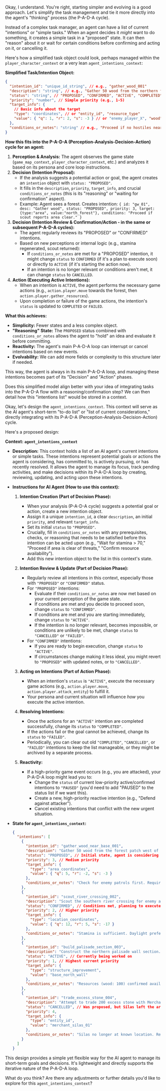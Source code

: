 Okay, I understand. You're right, starting simpler and evolving is a good approach. Let's simplify the task management and tie it more directly into the agent's "thinking" process (the P-A-D-A cycle).

Instead of a complex task manager, an agent can have a list of current "intentions" or "simple tasks." When an agent decides it _might_ want to do something, it creates a simple task in a "proposed" state. It can then "reason" about it or wait for certain conditions before confirming and acting on it, or cancelling it.

Here's how a simplified task object could look, perhaps managed within the `player_character_context` or a very lean `agent_intentions_context`:

**Simplified Task/Intention Object:**

```json
{
  "intention_id": "unique_id_string", // e.g., "gather_wood_001"
  "description": "string", // e.g., "Gather 50 wood from the northern forest"
  "status": "string", // "PROPOSED", "CONFIRMED", "ACTIVE", "COMPLETED", "CANCELLED", "FAILED"
  "priority": "number", // Simple priority (e.g., 1-5)
  "target_info": {
    // Basic info about the target
    "type": "coordinates", // or "entity_id", "resource_type"
    "value": { "q": 1, "r": 2, "s": -3 } // or "enemy_player_X", "wood"
  },
  "conditions_or_notes": "string" // e.g., "Proceed if no hostiles nearby", "Waiting for stamina > 50"
}
```

**How this fits into the P-A-D-A (Perception-Analysis-Decision-Action) cycle for an agent:**

1.  **Perception & Analysis:** The agent observes the game state (`game_map_context`, `player_character_context`, etc.) and analyzes it based on its persona and core loop instructions.
2.  **Decision (Intention Proposal):**
    - If the analysis suggests a potential action or goal, the agent creates an `intention` object with `status: "PROPOSED"`.
    - It fills in the `description`, `priority`, `target_info`, and crucial `conditions_or_notes` (this is its "reasoning" or "waiting for confirmation" aspect).
    - Example: Agent sees a forest. Creates intention: `{ id: "gw_01", desc: "Gather wood", status: "PROPOSED", priority: 3, target: {type:"area", value:"north_forest"}, conditions: "Proceed if scout reports area clear." }`
3.  **Decision (Intention Review & Confirmation/Action - in the same or subsequent P-A-D-A cycles):**
    - The agent regularly reviews its "PROPOSED" or "CONFIRMED" intentions.
    - Based on new perceptions or internal logic (e.g., stamina regenerated, scout returned):
      - If `conditions_or_notes` are met for a "PROPOSED" intention, it might change `status` to `CONFIRMED` (if it's a plan to execute soon) or directly to `ACTIVE` (if it's starting the action now).
      - If an intention is no longer relevant or conditions aren't met, it can change `status` to `CANCELLED`.
4.  **Action (Executing Active Intentions):**
    - When an intention is `ACTIVE`, the agent performs the necessary game actions (e.g., `action.player.move` towards the forest, then `action.player.gather_resources`).
    - Upon completion or failure of the game actions, the intention's `status` is updated to `COMPLETED` or `FAILED`.

**What this achieves:**

- **Simplicity:** Fewer states and a less complex object.
- **"Reasoning" State:** The `PROPOSED` status combined with `conditions_or_notes` allows the agent to "hold" an idea and evaluate it before committing.
- **Reactivity:** The agent's main P-A-D-A loop can interrupt or cancel intentions based on new events.
- **Evolvability:** We can add more fields or complexity to this structure later if needed.

This way, the agent is always in its main P-A-D-A loop, and managing these intentions becomes part of its "Decision" and "Action" phases.

Does this simplified model align better with your idea of integrating tasks into the P-A-D-A flow with a reasoning/confirmation step? We can then detail how this "intentions list" would be stored in a context.

Okay, let's design the `agent_intentions_context`. This context will serve as the AI agent's short-term "to-do list" or "list of current considerations," directly integrating with its P-A-D-A (Perception-Analysis-Decision-Action) cycle.

Here's a proposed design:

**Context: `agent_intentions_context`**

- **Description:**
  This context holds a list of an AI agent's current intentions or simple tasks. These intentions represent potential goals or actions the agent is considering, has committed to, is actively pursuing, or has recently resolved. It allows the agent to manage its focus, track pending activities, and make decisions within its P-A-D-A loop by creating, reviewing, updating, and acting upon these intentions.

- **Instructions for AI Agent (How to use this context):**

  1.  **Intention Creation (Part of Decision Phase):**

      - When your analysis (P-A-D-A cycle) suggests a potential goal or action, create a new intention object.
      - Assign it a unique `intention_id`, a clear `description`, an initial `priority`, and relevant `target_info`.
      - Set its initial `status` to `"PROPOSED"`.
      - Crucially, fill in `conditions_or_notes` with any prerequisites, checks, or reasoning that needs to be satisfied before this intention can be acted upon (e.g., "Wait for stamina > 70," "Proceed if area is clear of threats," "Confirm resource availability").
      - Add this new intention object to the list in this context's state.

  2.  **Intention Review & Update (Part of Decision Phase):**

      - Regularly review all intentions in this context, especially those with `"PROPOSED"` or `"CONFIRMED"` status.
      - For `"PROPOSED"` intentions:
        - Evaluate if their `conditions_or_notes` are now met based on your current perception of the game state.
        - If conditions are met and you decide to proceed soon, change `status` to `"CONFIRMED"`.
        - If conditions are met and you are starting immediately, change `status` to `"ACTIVE"`.
        - If the intention is no longer relevant, becomes impossible, or conditions are unlikely to be met, change `status` to `"CANCELLED"` or `"FAILED"`.
      - For `"CONFIRMED"` intentions:
        - If you are ready to begin execution, change `status` to `"ACTIVE"`.
        - If circumstances change making it less ideal, you might revert to `"PROPOSED"` with updated notes, or to `"CANCELLED"`.

  3.  **Acting on Intentions (Part of Action Phase):**

      - When an intention's `status` is `"ACTIVE"`, execute the necessary game actions (e.g., `action.player.move`, `action.player.attack_entity`) to fulfill it.
      - Your persona and current situation will influence _how_ you execute the active intention.

  4.  **Resolving Intentions:**

      - Once the actions for an `"ACTIVE"` intention are completed successfully, change its `status` to `"COMPLETED"`.
      - If the actions fail or the goal cannot be achieved, change its `status` to `"FAILED"`.
      - Periodically, you can clear out old `"COMPLETED"`, `"CANCELLED"`, or `"FAILED"` intentions to keep the list manageable, or they might be archived by a separate process.

  5.  **Reactivity:**
      - If a high-priority game event occurs (e.g., you are attacked), your P-A-D-A loop might lead you to:
        - Change the `status` of current low-priority active/confirmed intentions to `"PAUSED"` (you'd need to add "PAUSED" to the status list if we want this).
        - Create a new, high-priority reactive intention (e.g., "Defend against attacker").
        - Cancel existing intentions that conflict with the new urgent situation.

- **State for `agent_intentions_context`:**

  ```json
  {
    "intentions": [
      {
        "intention_id": "gather_wood_near_base_001",
        "description": "Gather 50 wood from the forest patch west of the main base.",
        "status": "PROPOSED", // Initial state, agent is considering it
        "priority": 3, // Medium priority
        "target_info": {
          "type": "area_coordinates",
          "value": { "q": 5, "r": -2, "s": -3 }
        },
        "conditions_or_notes": "Check for enemy patrols first. Requires at least 30 stamina."
      },
      {
        "intention_id": "scout_river_crossing_002",
        "description": "Scout the southern river crossing for enemy activity.",
        "status": "CONFIRMED", // Conditions met, planning to execute soon
        "priority": 2, // Higher priority
        "target_info": {
          "type": "location_coordinates",
          "value": { "q": 12, "r": 5, "s": -17 }
        },
        "conditions_or_notes": "Stamina is sufficient. Daylight preferred."
      },
      {
        "intention_id": "build_palisade_section_003",
        "description": "Construct the northern palisade wall section.",
        "status": "ACTIVE", // Currently being worked on
        "priority": 1, // Highest current priority
        "target_info": {
          "type": "structure_improvement",
          "value": "base_north_wall"
        },
        "conditions_or_notes": "Resources (wood: 100) confirmed available."
      },
      {
        "intention_id": "trade_excess_stone_004",
        "description": "Attempt to trade 200 excess stone with Merchant Silas.",
        "status": "CANCELLED", // Was proposed, but Silas left the area
        "priority": 4,
        "target_info": {
          "type": "entity_id",
          "value": "merchant_silas_01"
        },
        "conditions_or_notes": "Silas no longer at known location. Re-evaluate if he returns."
      }
    ]
  }
  ```

This design provides a simple yet flexible way for the AI agent to manage its short-term goals and decisions. It's lightweight and directly supports the iterative nature of the P-A-D-A loop.

What do you think? Are there any adjustments or further details you'd like to explore for this `agent_intentions_context`?
